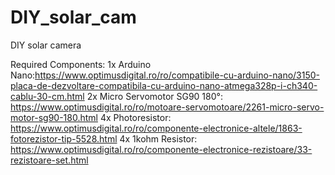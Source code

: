 # DIY_solar_cam
DIY solar camera

Required Components:
1x Arduino Nano:https://www.optimusdigital.ro/ro/compatibile-cu-arduino-nano/3150-placa-de-dezvoltare-compatibila-cu-arduino-nano-atmega328p-i-ch340-cablu-30-cm.html
2x Micro Servomotor SG90 180°: https://www.optimusdigital.ro/ro/motoare-servomotoare/2261-micro-servo-motor-sg90-180.html
4x Photoresistor: https://www.optimusdigital.ro/ro/componente-electronice-altele/1863-fotorezistor-tip-5528.html
4x 1kohm Resistor: https://www.optimusdigital.ro/ro/componente-electronice-rezistoare/33-rezistoare-set.html
